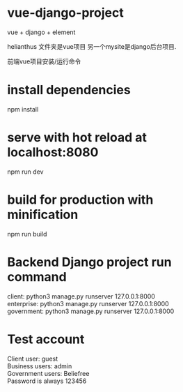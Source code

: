# vue-django-project
vue + django + element 

helianthus 文件夹是vue项目
另一个mysite是django后台项目.

前端vue项目安装/运行命令
# install dependencies
npm install

# serve with hot reload at localhost:8080
npm run dev

# build for production with minification
npm run build

# Backend Django project run command
client: python3 manage.py runserver 127.0.0.1:8000<br>
enterprise: python3 manage.py runserver 127.0.0.1:8000<br>
government: python3 manage.py runserver 127.0.0.1:8000

# Test account
Client user: guest<br>
Business users: admin<br>
Government users: Beliefree<br>
Password is always 123456